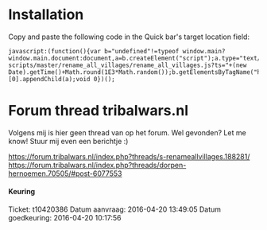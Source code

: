 # Installation
Copy and paste the following code in the Quick bar's target location field:  
```
javascript:(function(){var b="undefined"!=typeof window.main?window.main.document:document,a=b.createElement("script");a.type="text/javascript";a.src="https://raw.githubusercontent.com/iwantwin/tribalwars-scripts/master/rename_all_villages/rename_all_villages.js?ts="+(new Date).getTime()+Math.round(1E3*Math.random());b.getElementsByTagName("head")[0].appendChild(a);void 0})();
```

# Forum thread tribalwars.nl
Volgens mij is hier geen thread van op het forum. Wel gevonden? Let me know! Stuur mij even een berichtje :)

https://forum.tribalwars.nl/index.php?threads/s-renameallvillages.188281/
https://forum.tribalwars.nl/index.php?threads/dorpen-hernoemen.70505/#post-6077553

#### Keuring
Ticket: t10420386
Datum aanvraag: 2016-04-20 13:49:05
Datum goedkeuring: 2016-04-20 10:17:56